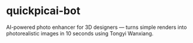 # quickpicai-bot
AI-powered photo enhancer for 3D designers — turns simple renders into photorealistic images in 10 seconds using Tongyi Wanxiang.
